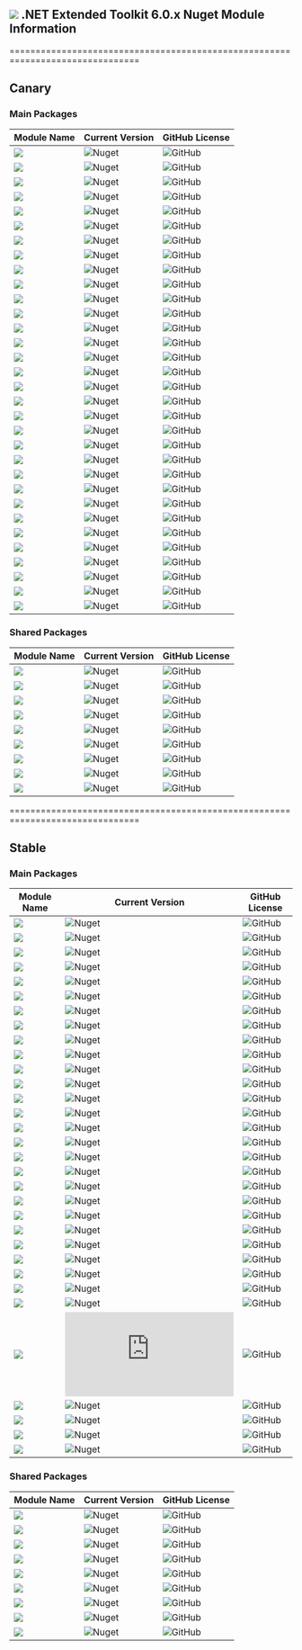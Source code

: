 ## <img src="https://github.com/Wagnerp/Krypton-NET-Version-Dashboard/blob/master/Assets/Icons/PNG/KR%2064%20%20x%2064%20Orange.png" /> .NET Extended Toolkit 6.0.x Nuget Module Information

===============================================================================

## Canary

### Main Packages

| Module Name | Current Version | GitHub License |
|---|---|---|
| <img src="https://img.shields.io/badge/Module-Buttons-yellow.svg?style=flat-square" />           | ![Nuget](https://img.shields.io/nuget/v/Krypton.Toolkit.Suite.Extended.Buttons.Canary?label=Version&logo=nuget&style=flat-square)               | ![GitHub](https://img.shields.io/github/license/Krypton-Suite/Extended-Toolkit.svg?style=flat-square) |
| <img src="https://img.shields.io/badge/Module-Circular Progress Bar-yellow.svg?style=flat-square" />           | ![Nuget](https://img.shields.io/nuget/v/Krypton.Toolkit.Suite.Extended.Circular.ProgressBar.Canary?label=Version&logo=nuget&style=flat-square)               | ![GitHub](https://img.shields.io/github/license/Krypton-Suite/Extended-Toolkit.svg?style=flat-square) |
| <img src="https://img.shields.io/badge/Module-ComboBox-yellow.svg?style=flat-square" />           | ![Nuget](https://img.shields.io/nuget/v/Krypton.Toolkit.Suite.Extended.ComboBox.Canary?label=Version&logo=nuget&style=flat-square)               | ![GitHub](https://img.shields.io/github/license/Krypton-Suite/Extended-Toolkit.svg?style=flat-square) |
| <img src="https://img.shields.io/badge/Module-Controls-yellow.svg?style=flat-square" />           | ![Nuget](https://img.shields.io/nuget/v/Krypton.Toolkit.Suite.Extended.Controls.Canary?label=Version&logo=nuget&style=flat-square)               | ![GitHub](https://img.shields.io/github/license/Krypton-Suite/Extended-Toolkit.svg?style=flat-square) |
| <img src="https://img.shields.io/badge/Module-Data Visualisation-yellow.svg?style=flat-square" />           | ![Nuget](https://img.shields.io/nuget/v/Krypton.Toolkit.Suite.Extended.Data.VisualisaTION.Canary?label=Version&logo=nuget&style=flat-square)               | ![GitHub](https://img.shields.io/github/license/Krypton-Suite/Extended-Toolkit.svg?style=flat-square) |
| <img src="https://img.shields.io/badge/Module-Data Grid View-yellow.svg?style=flat-square" />           | ![Nuget](https://img.shields.io/nuget/v/Krypton.Toolkit.Suite.Extended.DataGridView.Canary?label=Version&logo=nuget&style=flat-square)               | ![GitHub](https://img.shields.io/github/license/Krypton-Suite/Extended-Toolkit.svg?style=flat-square) |
| <img src="https://img.shields.io/badge/Module-Dialogs-yellow.svg?style=flat-square" />           | ![Nuget](https://img.shields.io/nuget/v/Krypton.Toolkit.Suite.Extended.Dialogs.Canary?label=Version&logo=nuget&style=flat-square)               | ![GitHub](https://img.shields.io/github/license/Krypton-Suite/Extended-Toolkit.svg?style=flat-square) |
| <img src="https://img.shields.io/badge/Module-Dock Extender-yellow.svg?style=flat-square" />           | ![Nuget](https://img.shields.io/nuget/v/Krypton.Toolkit.Suite.Extended.Dock.Extender.Canary?label=Version&logo=nuget&style=flat-square)               | ![GitHub](https://img.shields.io/github/license/Krypton-Suite/Extended-Toolkit.svg?style=flat-square) |
| <img src="https://img.shields.io/badge/Module-Drawing Utilities-yellow.svg?style=flat-square" />           | ![Nuget](https://img.shields.io/nuget/v/Krypton.Toolkit.Suite.Extended.Drawing.Utilities.Canary?label=Version&logo=nuget&style=flat-square)               | ![GitHub](https://img.shields.io/github/license/Krypton-Suite/Extended-Toolkit.svg?style=flat-square) |
| <img src="https://img.shields.io/badge/Module-Error Reporting-yellow.svg?style=flat-square" />           | ![Nuget](https://img.shields.io/nuget/v/Krypton.Toolkit.Suite.Extended.Error.Reporting.Canary?label=Version&logo=nuget&style=flat-square)               | ![GitHub](https://img.shields.io/github/license/Krypton-Suite/Extended-Toolkit.svg?style=flat-square) |
| <img src="https://img.shields.io/badge/Module-Fast Coloured Text Box-yellow.svg?style=flat-square" />           | ![Nuget](https://img.shields.io/nuget/v/Krypton.Toolkit.Suite.Extended.Fast.Coloured.TextBox.Canary?label=Version&logo=nuget&style=flat-square)               | ![GitHub](https://img.shields.io/github/license/Krypton-Suite/Extended-Toolkit.svg?style=flat-square) |
| <img src="https://img.shields.io/badge/Module-File Explorer-yellow.svg?style=flat-square" />           | ![Nuget](https://img.shields.io/nuget/v/Krypton.Toolkit.Suite.Extended.File.Explorer.Canary?label=Version&logo=nuget&style=flat-square)               | ![GitHub](https://img.shields.io/github/license/Krypton-Suite/Extended-Toolkit.svg?style=flat-square) |
| <img src="https://img.shields.io/badge/Module-Floating Toolbars-yellow.svg?style=flat-square" />           | ![Nuget](https://img.shields.io/nuget/v/Krypton.Toolkit.Suite.Extended.Floating.Toolbars.Canary?label=Version&logo=nuget&style=flat-square)               | ![GitHub](https://img.shields.io/github/license/Krypton-Suite/Extended-Toolkit.svg?style=flat-square) |
| <img src="https://img.shields.io/badge/Module-Guages-yellow.svg?style=flat-square" />           | ![Nuget](https://img.shields.io/nuget/v/Krypton.Toolkit.Suite.Extended.Guages.Canary?label=Version&logo=nuget&style=flat-square)               | ![GitHub](https://img.shields.io/github/license/Krypton-Suite/Extended-Toolkit.svg?style=flat-square) |
| <img src="https://img.shields.io/badge/Module-IO-yellow.svg?style=flat-square" />           | ![Nuget](https://img.shields.io/nuget/v/Krypton.Toolkit.Suite.Extended.IO.Canary?label=Version&logo=nuget&style=flat-square)               | ![GitHub](https://img.shields.io/github/license/Krypton-Suite/Extended-Toolkit.svg?style=flat-square) |
| <img src="https://img.shields.io/badge/Module-List View-yellow.svg?style=flat-square" />           | ![Nuget](https://img.shields.io/nuget/v/Krypton.Toolkit.Suite.Extended.List.View.Canary?label=Version&logo=nuget&style=flat-square)               | ![GitHub](https://img.shields.io/github/license/Krypton-Suite/Extended-Toolkit.svg?style=flat-square) |
| <img src="https://img.shields.io/badge/Module-Messagebox-yellow.svg?style=flat-square" />           | ![Nuget](https://img.shields.io/nuget/v/Krypton.Toolkit.Suite.Extended.Messagebox.Canary?label=Version&logo=nuget&style=flat-square)               | ![GitHub](https://img.shields.io/github/license/Krypton-Suite/Extended-Toolkit.svg?style=flat-square) |
| <img src="https://img.shields.io/badge/Module-Navi Suite-yellow.svg?style=flat-square" />           | ![Nuget](https://img.shields.io/nuget/v/Krypton.Toolkit.Suite.Extended.Navi.Suite.Canary?label=Version&logo=nuget&style=flat-square)               | ![GitHub](https://img.shields.io/github/license/Krypton-Suite/Extended-Toolkit.svg?style=flat-square) |
| <img src="https://img.shields.io/badge/Module-Navigator-yellow.svg?style=flat-square" />           | ![Nuget](https://img.shields.io/nuget/v/Krypton.Toolkit.Suite.Extended.Navigator.Canary?label=Version&logo=nuget&style=flat-square)               | ![GitHub](https://img.shields.io/github/license/Krypton-Suite/Extended-Toolkit.svg?style=flat-square) |
| <img src="https://img.shields.io/badge/Module-Notifications-yellow.svg?style=flat-square" />           | ![Nuget](https://img.shields.io/nuget/v/Krypton.Toolkit.Suite.Extended.Notifications.Canary?label=Version&logo=nuget&style=flat-square)               | ![GitHub](https://img.shields.io/github/license/Krypton-Suite/Extended-Toolkit.svg?style=flat-square) |
| <img src="https://img.shields.io/badge/Module-Outlook Grid-yellow.svg?style=flat-square" />           | ![Nuget](https://img.shields.io/nuget/v/Krypton.Toolkit.Suite.Extended.Outlook.Grid.Canary?label=Version&logo=nuget&style=flat-square)               | ![GitHub](https://img.shields.io/github/license/Krypton-Suite/Extended-Toolkit.svg?style=flat-square) |
| <img src="https://img.shields.io/badge/Module-Palette Selectors-yellow.svg?style=flat-square" />           | ![Nuget](https://img.shields.io/nuget/v/Krypton.Toolkit.Suite.Extended.Palette.Selectors.Canary?label=Version&logo=nuget&style=flat-square)               | ![GitHub](https://img.shields.io/github/license/Krypton-Suite/Extended-Toolkit.svg?style=flat-square) |
| <img src="https://img.shields.io/badge/Module-Property Grid-yellow.svg?style=flat-square" />           | ![Nuget](https://img.shields.io/nuget/v/Krypton.Toolkit.Suite.Extended.PropertyGrid.Canary?label=Version&logo=nuget&style=flat-square)               | ![GitHub](https://img.shields.io/github/license/Krypton-Suite/Extended-Toolkit.svg?style=flat-square) |
| <img src="https://img.shields.io/badge/Module-Software Updater-yellow.svg?style=flat-square" />           | ![Nuget](https://img.shields.io/nuget/v/Krypton.Toolkit.Suite.Extended.Software.Updater.Canary?label=Version&logo=nuget&style=flat-square)               | ![GitHub](https://img.shields.io/github/license/Krypton-Suite/Extended-Toolkit.svg?style=flat-square) |
| <img src="https://img.shields.io/badge/Module-Task Dialogs-yellow.svg?style=flat-square" />           | ![Nuget](https://img.shields.io/nuget/v/Krypton.Toolkit.Suite.Extended.TaskDialogs.Canary?label=Version&logo=nuget&style=flat-square)               | ![GitHub](https://img.shields.io/github/license/Krypton-Suite/Extended-Toolkit.svg?style=flat-square) |
| <img src="https://img.shields.io/badge/Module-Theme Switcher-yellow.svg?style=flat-square" />           | ![Nuget](https://img.shields.io/nuget/v/Krypton.Toolkit.Suite.Extended.Theme.Switcher.Canary?label=Version&logo=nuget&style=flat-square)               | ![GitHub](https://img.shields.io/github/license/Krypton-Suite/Extended-Toolkit.svg?style=flat-square) |
| <img src="https://img.shields.io/badge/Module-Toggle Switch-yellow.svg?style=flat-square" />           | ![Nuget](https://img.shields.io/nuget/v/Krypton.Toolkit.Suite.Extended.Toggle.Switch.Canary?label=Version&logo=nuget&style=flat-square)               | ![GitHub](https://img.shields.io/github/license/Krypton-Suite/Extended-Toolkit.svg?style=flat-square) |
| <img src="https://img.shields.io/badge/Module-Tool Box-yellow.svg?style=flat-square" />           | ![Nuget](https://img.shields.io/nuget/v/Krypton.Toolkit.Suite.Extended.Tool.Box.Canary?label=Version&logo=nuget&style=flat-square)               | ![GitHub](https://img.shields.io/github/license/Krypton-Suite/Extended-Toolkit.svg?style=flat-square) |
| <img src="https://img.shields.io/badge/Module-Tool Strip Items-yellow.svg?style=flat-square" />           | ![Nuget](https://img.shields.io/nuget/v/Krypton.Toolkit.Suite.Extended.Tool.Strip.Items.Canary?label=Version&logo=nuget&style=flat-square)               | ![GitHub](https://img.shields.io/github/license/Krypton-Suite/Extended-Toolkit.svg?style=flat-square) |
| <img src="https://img.shields.io/badge/Module-Tree Grid View-yellow.svg?style=flat-square" />           | ![Nuget](https://img.shields.io/nuget/v/Krypton.Toolkit.Suite.Extended.TreeGridView.Canary?label=Version&logo=nuget&style=flat-square)               | ![GitHub](https://img.shields.io/github/license/Krypton-Suite/Extended-Toolkit.svg?style=flat-square) |
| <img src="https://img.shields.io/badge/Module-UI-yellow.svg?style=flat-square" />           | ![Nuget](https://img.shields.io/nuget/v/Krypton.Toolkit.Suite.Extended.UI.Canary?label=Version&logo=nuget&style=flat-square)               | ![GitHub](https://img.shields.io/github/license/Krypton-Suite/Extended-Toolkit.svg?style=flat-square) |
| <img src="https://img.shields.io/badge/Module-Wizard-yellow.svg?style=flat-square" />           | ![Nuget](https://img.shields.io/nuget/v/Krypton.Toolkit.Suite.Extended.Wizard.Canary?label=Version&logo=nuget&style=flat-square)               | ![GitHub](https://img.shields.io/github/license/Krypton-Suite/Extended-Toolkit.svg?style=flat-square) |

### Shared Packages

| Module Name | Current Version | GitHub License |
|---|---|---|
| <img src="https://img.shields.io/badge/Module-Common-yellow.svg?style=flat-square" />           | ![Nuget](https://img.shields.io/nuget/v/Krypton.Toolkit.Suite.Extended.Common.Canary?label=Version&logo=nuget&style=flat-square)               | ![GitHub](https://img.shields.io/github/license/Krypton-Suite/Extended-Toolkit.svg?style=flat-square) |
| <img src="https://img.shields.io/badge/Module-Core-yellow.svg?style=flat-square" />           | ![Nuget](https://img.shields.io/nuget/v/Krypton.Toolkit.Suite.Extended.Core.Canary?label=Version&logo=nuget&style=flat-square)               | ![GitHub](https://img.shields.io/github/license/Krypton-Suite/Extended-Toolkit.svg?style=flat-square) |
| <img src="https://img.shields.io/badge/Module-Developer Utilities-yellow.svg?style=flat-square" />           | ![Nuget](https://img.shields.io/nuget/v/Krypton.Toolkit.Suite.Extended.Developer.Utilities.Canary?label=Version&logo=nuget&style=flat-square)               | ![GitHub](https://img.shields.io/github/license/Krypton-Suite/Extended-Toolkit.svg?style=flat-square) |
| <img src="https://img.shields.io/badge/Module-Effects-yellow.svg?style=flat-square" />           | ![Nuget](https://img.shields.io/nuget/v/Krypton.Toolkit.Suite.Extended.Effects.Canary?label=Version&logo=nuget&style=flat-square)               | ![GitHub](https://img.shields.io/github/license/Krypton-Suite/Extended-Toolkit.svg?style=flat-square) |
| <img src="https://img.shields.io/badge/Module-Global Utilities-yellow.svg?style=flat-square" />           | ![Nuget](https://img.shields.io/nuget/v/Krypton.Toolkit.Suite.Extended.Global.Utilities.Canary?label=Version&logo=nuget&style=flat-square)               | ![GitHub](https://img.shields.io/github/license/Krypton-Suite/Extended-Toolkit.svg?style=flat-square) |
| <img src="https://img.shields.io/badge/Module-Language Model-yellow.svg?style=flat-square" />           | ![Nuget](https://img.shields.io/nuget/v/Krypton.Toolkit.Suite.Extended.Language.Model.Canary?label=Version&logo=nuget&style=flat-square)               | ![GitHub](https://img.shields.io/github/license/Krypton-Suite/Extended-Toolkit.svg?style=flat-square) |
| <img src="https://img.shields.io/badge/Module-Resources-yellow.svg?style=flat-square" />           | ![Nuget](https://img.shields.io/nuget/v/Krypton.Toolkit.Suite.Extended.Resources.Canary?label=Version&logo=nuget&style=flat-square)               | ![GitHub](https://img.shields.io/github/license/Krypton-Suite/Extended-Toolkit.svg?style=flat-square) |
| <img src="https://img.shields.io/badge/Module-Settings-yellow.svg?style=flat-square" />           | ![Nuget](https://img.shields.io/nuget/v/Krypton.Toolkit.Suite.Extended.Settings.Canary?label=Version&logo=nuget&style=flat-square)               | ![GitHub](https://img.shields.io/github/license/Krypton-Suite/Extended-Toolkit.svg?style=flat-square) |
| <img src="https://img.shields.io/badge/Module-Utilities-yellow.svg?style=flat-square" />           | ![Nuget](https://img.shields.io/nuget/v/Krypton.Toolkit.Suite.Extended.Utilities.Canary?label=Version&logo=nuget&style=flat-square)               | ![GitHub](https://img.shields.io/github/license/Krypton-Suite/Extended-Toolkit.svg?style=flat-square) |

===============================================================================

## Stable

### Main Packages

| Module Name | Current Version | GitHub License |
|---|---|---|
| <img src="https://img.shields.io/badge/Module-Buttons-orange.svg?style=flat-square" />           | ![Nuget](https://img.shields.io/nuget/v/Krypton.Toolkit.Suite.Extended.Buttons?label=Version&logo=nuget&style=flat-square)               | ![GitHub](https://img.shields.io/github/license/Krypton-Suite/Extended-Toolkit.svg?style=flat-square) |
| <img src="https://img.shields.io/badge/Module-Circular Progress Bar-orange.svg?style=flat-square" />           | ![Nuget](https://img.shields.io/nuget/v/Krypton.Toolkit.Suite.Extended.Circular.ProgressBar?label=Version&logo=nuget&style=flat-square)               | ![GitHub](https://img.shields.io/github/license/Krypton-Suite/Extended-Toolkit.svg?style=flat-square) |
| <img src="https://img.shields.io/badge/Module-ComboBox-orange.svg?style=flat-square" />           | ![Nuget](https://img.shields.io/nuget/v/Krypton.Toolkit.Suite.Extended.ComboBox?label=Version&logo=nuget&style=flat-square)               | ![GitHub](https://img.shields.io/github/license/Krypton-Suite/Extended-Toolkit.svg?style=flat-square) |
| <img src="https://img.shields.io/badge/Module-Controls-orange.svg?style=flat-square" />           | ![Nuget](https://img.shields.io/nuget/v/Krypton.Toolkit.Suite.Extended.Controls?label=Version&logo=nuget&style=flat-square)               | ![GitHub](https://img.shields.io/github/license/Krypton-Suite/Extended-Toolkit.svg?style=flat-square) |
| <img src="https://img.shields.io/badge/Module-Data Visualisation-orange.svg?style=flat-square" />           | ![Nuget](https://img.shields.io/nuget/v/Krypton.Toolkit.Suite.Extended.Data.VisualisaTION?label=Version&logo=nuget&style=flat-square)               | ![GitHub](https://img.shields.io/github/license/Krypton-Suite/Extended-Toolkit.svg?style=flat-square) |
| <img src="https://img.shields.io/badge/Module-Data Grid View-orange.svg?style=flat-square" />           | ![Nuget](https://img.shields.io/nuget/v/Krypton.Toolkit.Suite.Extended.DataGridView?label=Version&logo=nuget&style=flat-square)               | ![GitHub](https://img.shields.io/github/license/Krypton-Suite/Extended-Toolkit.svg?style=flat-square) |
| <img src="https://img.shields.io/badge/Module-Dialogs-orange.svg?style=flat-square" />           | ![Nuget](https://img.shields.io/nuget/v/Krypton.Toolkit.Suite.Extended.Dialogs?label=Version&logo=nuget&style=flat-square)               | ![GitHub](https://img.shields.io/github/license/Krypton-Suite/Extended-Toolkit.svg?style=flat-square) |
| <img src="https://img.shields.io/badge/Module-Dock Extender-orange.svg?style=flat-square" />           | ![Nuget](https://img.shields.io/nuget/v/Krypton.Toolkit.Suite.Extended.Dock.Extender?label=Version&logo=nuget&style=flat-square)               | ![GitHub](https://img.shields.io/github/license/Krypton-Suite/Extended-Toolkit.svg?style=flat-square) |
| <img src="https://img.shields.io/badge/Module-Drawing Utilities-orange.svg?style=flat-square" />           | ![Nuget](https://img.shields.io/nuget/v/Krypton.Toolkit.Suite.Extended.Drawing.Utilities?label=Version&logo=nuget&style=flat-square)               | ![GitHub](https://img.shields.io/github/license/Krypton-Suite/Extended-Toolkit.svg?style=flat-square) |
| <img src="https://img.shields.io/badge/Module-Error Reporting-orange.svg?style=flat-square" />           | ![Nuget](https://img.shields.io/nuget/v/Krypton.Toolkit.Suite.Extended.Error.Reporting?label=Version&logo=nuget&style=flat-square)               | ![GitHub](https://img.shields.io/github/license/Krypton-Suite/Extended-Toolkit.svg?style=flat-square) |
| <img src="https://img.shields.io/badge/Module-Fast Coloured Text Box-orange.svg?style=flat-square" />           | ![Nuget](https://img.shields.io/nuget/v/Krypton.Toolkit.Suite.Extended.Fast.Coloured.TextBox?label=Version&logo=nuget&style=flat-square)               | ![GitHub](https://img.shields.io/github/license/Krypton-Suite/Extended-Toolkit.svg?style=flat-square) |
| <img src="https://img.shields.io/badge/Module-File Explorer-orange.svg?style=flat-square" />           | ![Nuget](https://img.shields.io/nuget/v/Krypton.Toolkit.Suite.Extended.File.Explorer?label=Version&logo=nuget&style=flat-square)               | ![GitHub](https://img.shields.io/github/license/Krypton-Suite/Extended-Toolkit.svg?style=flat-square) |
| <img src="https://img.shields.io/badge/Module-Floating Toolbars-orange.svg?style=flat-square" />           | ![Nuget](https://img.shields.io/nuget/v/Krypton.Toolkit.Suite.Extended.Floating.Toolbars?label=Version&logo=nuget&style=flat-square)               | ![GitHub](https://img.shields.io/github/license/Krypton-Suite/Extended-Toolkit.svg?style=flat-square) |
| <img src="https://img.shields.io/badge/Module-Guages-orange.svg?style=flat-square" />           | ![Nuget](https://img.shields.io/nuget/v/Krypton.Toolkit.Suite.Extended.Guages?label=Version&logo=nuget&style=flat-square)               | ![GitHub](https://img.shields.io/github/license/Krypton-Suite/Extended-Toolkit.svg?style=flat-square) |
| <img src="https://img.shields.io/badge/Module-IO-orange.svg?style=flat-square" />           | ![Nuget](https://img.shields.io/nuget/v/Krypton.Toolkit.Suite.Extended.IO?label=Version&logo=nuget&style=flat-square)               | ![GitHub](https://img.shields.io/github/license/Krypton-Suite/Extended-Toolkit.svg?style=flat-square) |
| <img src="https://img.shields.io/badge/Module-List View-orange.svg?style=flat-square" />           | ![Nuget](https://img.shields.io/nuget/v/Krypton.Toolkit.Suite.Extended.List.View?label=Version&logo=nuget&style=flat-square)               | ![GitHub](https://img.shields.io/github/license/Krypton-Suite/Extended-Toolkit.svg?style=flat-square) |
| <img src="https://img.shields.io/badge/Module-Messagebox-orange.svg?style=flat-square" />           | ![Nuget](https://img.shields.io/nuget/v/Krypton.Toolkit.Suite.Extended.Messagebox?label=Version&logo=nuget&style=flat-square)               | ![GitHub](https://img.shields.io/github/license/Krypton-Suite/Extended-Toolkit.svg?style=flat-square) |
| <img src="https://img.shields.io/badge/Module-Navi Suite-orange.svg?style=flat-square" />           | ![Nuget](https://img.shields.io/nuget/v/Krypton.Toolkit.Suite.Extended.Navi.Suite?label=Version&logo=nuget&style=flat-square)               | ![GitHub](https://img.shields.io/github/license/Krypton-Suite/Extended-Toolkit.svg?style=flat-square) |
| <img src="https://img.shields.io/badge/Module-Navigator-orange.svg?style=flat-square" />           | ![Nuget](https://img.shields.io/nuget/v/Krypton.Toolkit.Suite.Extended.Navigator?label=Version&logo=nuget&style=flat-square)               | ![GitHub](https://img.shields.io/github/license/Krypton-Suite/Extended-Toolkit.svg?style=flat-square) |
| <img src="https://img.shields.io/badge/Module-Notifications-orange.svg?style=flat-square" />           | ![Nuget](https://img.shields.io/nuget/v/Krypton.Toolkit.Suite.Extended.Notifications?label=Version&logo=nuget&style=flat-square)               | ![GitHub](https://img.shields.io/github/license/Krypton-Suite/Extended-Toolkit.svg?style=flat-square) |
| <img src="https://img.shields.io/badge/Module-Outlook Grid-orange.svg?style=flat-square" />           | ![Nuget](https://img.shields.io/nuget/v/Krypton.Toolkit.Suite.Extended.Outlook.Grid?label=Version&logo=nuget&style=flat-square)               | ![GitHub](https://img.shields.io/github/license/Krypton-Suite/Extended-Toolkit.svg?style=flat-square) |
| <img src="https://img.shields.io/badge/Module-Palette Selectors-orange.svg?style=flat-square" />           | ![Nuget](https://img.shields.io/nuget/v/Krypton.Toolkit.Suite.Extended.Palette.Selectors?label=Version&logo=nuget&style=flat-square)               | ![GitHub](https://img.shields.io/github/license/Krypton-Suite/Extended-Toolkit.svg?style=flat-square) |
| <img src="https://img.shields.io/badge/Module-Property Grid-orange.svg?style=flat-square" />           | ![Nuget](https://img.shields.io/nuget/v/Krypton.Toolkit.Suite.Extended.PropertyGrid?label=Version&logo=nuget&style=flat-square)               | ![GitHub](https://img.shields.io/github/license/Krypton-Suite/Extended-Toolkit.svg?style=flat-square) |
| <img src="https://img.shields.io/badge/Module-Software Updater-orange.svg?style=flat-square" />           | ![Nuget](https://img.shields.io/nuget/v/Krypton.Toolkit.Suite.Extended.Software.Updater?label=Version&logo=nuget&style=flat-square)               | ![GitHub](https://img.shields.io/github/license/Krypton-Suite/Extended-Toolkit.svg?style=flat-square) |
| <img src="https://img.shields.io/badge/Module-Task Dialogs-orange.svg?style=flat-square" />           | ![Nuget](https://img.shields.io/nuget/v/Krypton.Toolkit.Suite.Extended.TaskDialogs?label=Version&logo=nuget&style=flat-square)               | ![GitHub](https://img.shields.io/github/license/Krypton-Suite/Extended-Toolkit.svg?style=flat-square) |
| <img src="https://img.shields.io/badge/Module-Theme Switcher-orange.svg?style=flat-square" />           | ![Nuget](https://img.shields.io/nuget/v/Krypton.Toolkit.Suite.Extended.Theme.Switcher?label=Version&logo=nuget&style=flat-square)               | ![GitHub](https://img.shields.io/github/license/Krypton-Suite/Extended-Toolkit.svg?style=flat-square) |
| <img src="https://img.shields.io/badge/Module-Toggle Switch-orange.svg?style=flat-square" />           | ![Nuget](https://img.shields.io/nuget/v/Krypton.Toolkit.Suite.Extended.Toggle.Switch?label=Version&logo=nuget&style=flat-square)               | ![GitHub](https://img.shields.io/github/license/Krypton-Suite/Extended-Toolkit.svg?style=flat-square) |
| <img src="https://img.shields.io/badge/Module-Tool Box-orange.svg?style=flat-square" />           | ![Nuget](https://img.shields.io/nuget/v/Krypton.Toolkit.Suite.Extended.Tool.Box?label=Version&logo=nuget&style=flat-square)               | ![GitHub](https://img.shields.io/github/license/Krypton-Suite/Extended-Toolkit.svg?style=flat-square) |
| <img src="https://img.shields.io/badge/Module-Tool Strip Items-orange.svg?style=flat-square" />           | ![Nuget](https://img.shields.io/nuget/v/Krypton.Toolkit.Suite.Extended.Tool.Strip.Items?label=Version&logo=nuget&style=flat-square)               | ![GitHub](https://img.shields.io/github/license/Krypton-Suite/Extended-Toolkit.svg?style=flat-square) |
| <img src="https://img.shields.io/badge/Module-Tree Grid View-orange.svg?style=flat-square" />           | ![Nuget](https://img.shields.io/nuget/v/Krypton.Toolkit.Suite.Extended.TreeGridView?label=Version&logo=nuget&style=flat-square)               | ![GitHub](https://img.shields.io/github/license/Krypton-Suite/Extended-Toolkit.svg?style=flat-square) |
| <img src="https://img.shields.io/badge/Module-UI-orange.svg?style=flat-square" />           | ![Nuget](https://img.shields.io/nuget/v/Krypton.Toolkit.Suite.Extended.UI?label=Version&logo=nuget&style=flat-square)               | ![GitHub](https://img.shields.io/github/license/Krypton-Suite/Extended-Toolkit.svg?style=flat-square) |
| <img src="https://img.shields.io/badge/Module-Wizard-orange.svg?style=flat-square" />           | ![Nuget](https://img.shields.io/nuget/v/Krypton.Toolkit.Suite.Extended.Wizard?label=Version&logo=nuget&style=flat-square)               | ![GitHub](https://img.shields.io/github/license/Krypton-Suite/Extended-Toolkit.svg?style=flat-square) |

### Shared Packages

| Module Name | Current Version | GitHub License |
|---|---|---|
| <img src="https://img.shields.io/badge/Module-Common-orange.svg?style=flat-square" />           | ![Nuget](https://img.shields.io/nuget/v/Krypton.Toolkit.Suite.Extended.Common?label=Version&logo=nuget&style=flat-square)               | ![GitHub](https://img.shields.io/github/license/Krypton-Suite/Extended-Toolkit.svg?style=flat-square) |
| <img src="https://img.shields.io/badge/Module-Core-orange.svg?style=flat-square" />           | ![Nuget](https://img.shields.io/nuget/v/Krypton.Toolkit.Suite.Extended.Core?label=Version&logo=nuget&style=flat-square)               | ![GitHub](https://img.shields.io/github/license/Krypton-Suite/Extended-Toolkit.svg?style=flat-square) |
| <img src="https://img.shields.io/badge/Module-Developer Utilities-orange.svg?style=flat-square" />           | ![Nuget](https://img.shields.io/nuget/v/Krypton.Toolkit.Suite.Extended.Developer.Utilities?label=Version&logo=nuget&style=flat-square)               | ![GitHub](https://img.shields.io/github/license/Krypton-Suite/Extended-Toolkit.svg?style=flat-square) |
| <img src="https://img.shields.io/badge/Module-Effects-orange.svg?style=flat-square" />           | ![Nuget](https://img.shields.io/nuget/v/Krypton.Toolkit.Suite.Extended.Effects?label=Version&logo=nuget&style=flat-square)               | ![GitHub](https://img.shields.io/github/license/Krypton-Suite/Extended-Toolkit.svg?style=flat-square) |
| <img src="https://img.shields.io/badge/Module-Global Utilities-orange.svg?style=flat-square" />           | ![Nuget](https://img.shields.io/nuget/v/Krypton.Toolkit.Suite.Extended.Global.Utilities?label=Version&logo=nuget&style=flat-square)               | ![GitHub](https://img.shields.io/github/license/Krypton-Suite/Extended-Toolkit.svg?style=flat-square) |
| <img src="https://img.shields.io/badge/Module-Language Model-orange.svg?style=flat-square" />           | ![Nuget](https://img.shields.io/nuget/v/Krypton.Toolkit.Suite.Extended.Language.Model?label=Version&logo=nuget&style=flat-square)               | ![GitHub](https://img.shields.io/github/license/Krypton-Suite/Extended-Toolkit.svg?style=flat-square) |
| <img src="https://img.shields.io/badge/Module-Resources-orange.svg?style=flat-square" />           | ![Nuget](https://img.shields.io/nuget/v/Krypton.Toolkit.Suite.Extended.Resources?label=Version&logo=nuget&style=flat-square)               | ![GitHub](https://img.shields.io/github/license/Krypton-Suite/Extended-Toolkit.svg?style=flat-square) |
| <img src="https://img.shields.io/badge/Module-Settings-orange.svg?style=flat-square" />           | ![Nuget](https://img.shields.io/nuget/v/Krypton.Toolkit.Suite.Extended.Settings?label=Version&logo=nuget&style=flat-square)               | ![GitHub](https://img.shields.io/github/license/Krypton-Suite/Extended-Toolkit.svg?style=flat-square) |
| <img src="https://img.shields.io/badge/Module-Utilities-orange.svg?style=flat-square" />           | ![Nuget](https://img.shields.io/nuget/v/Krypton.Toolkit.Suite.Extended.Utilities?label=Version&logo=nuget&style=flat-square)               | ![GitHub](https://img.shields.io/github/license/Krypton-Suite/Extended-Toolkit.svg?style=flat-square) |